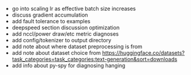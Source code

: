 - go into scaling lr as effective batch size increases
- discuss gradient accumulation
- add fault tolerance to examples
- deepspeed section discussion optimization
- add nccl/power draw/etc metric diagnoses
- add config/tokenizer to output directory
- add note about where dataset preprocessing is from
- add note about dataset choice from https://huggingface.co/datasets?task_categories=task_categories:text-generation&sort=downloads
- add info about py-spy for diagnosing hanging